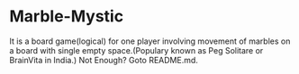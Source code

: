Marble-Mystic
=============

It is a board game(logical) for one player involving movement of marbles on a board with single empty space.(Populary known as Peg Solitare or BrainVita in India.) Not Enough? Goto README.md.
